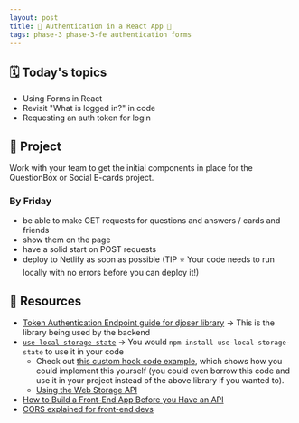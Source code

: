 ```yaml
---
layout: post
title: 🦊 Authentication in a React App 🦊
tags: phase-3 phase-3-fe authentication forms
---
```


## 🗓️ Today's topics

- Using Forms in React
- Revisit "What is logged in?" in code
- Requesting an auth token for login

## 🎯 Project

Work with your team to get the initial components in place for the QuestionBox or Social E-cards project.

### By Friday

- be able to make GET requests for questions and answers / cards and friends
- show them on the page
- have a solid start on POST requests
- deploy to Netlify as soon as possible (TIP ⭐ Your code needs to run locally with no errors before you can deploy it!)

## 🔖 Resources

- [Token Authentication Endpoint guide for djoser library](https://djoser.readthedocs.io/en/latest/token_endpoints.html) -> This is the library being used by the backend
- [`use-local-storage-state`](https://github.com/astoilkov/use-local-storage-state) -> You would `npm install use-local-storage-state` to use it in your code
    - Check out [this custom hook code example](https://usehooks.com/useLocalStorage/), which shows how you could implement this yourself (you could even borrow this code and use it in your project instead of the above library if you wanted to).
    - [Using the Web Storage API](https://developer.mozilla.org/en-US/docs/Web/API/Web_Storage_API/Using_the_Web_Storage_API)
- [How to Build a Front-End App Before you Have an API](https://dev.to/momentum/how-to-build-a-front-end-app-before-you-have-an-api-3ai3)
- [CORS explained for front-end devs](https://dev.to/lydiahallie/cs-visualized-cors-5b8h)
